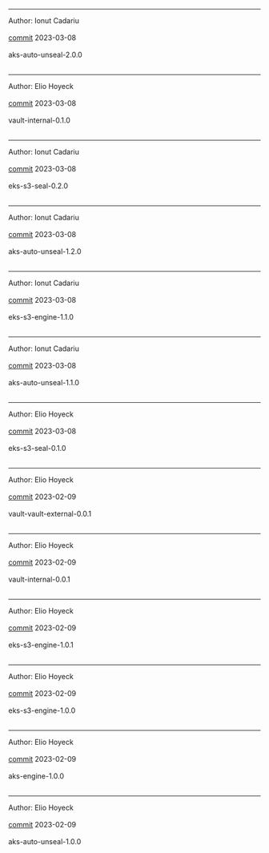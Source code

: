 
-------------------------------------------------------------

Author: Ionut Cadariu  <br></br>
 [commit](https://github.com/Eliohoyeck/terraform-aws-privatemodule/commit/3bbd6c9e12ca5c60409294c650bd4b2de9145751)	 2023-03-08 <br></br>
 aks-auto-unseal-2.0.0 <br></br>


-------------------------------------------------------------

Author: Elio Hoyeck  <br></br>
 [commit](https://github.com/Eliohoyeck/terraform-aws-privatemodule/commit/bd4be279a68c97d2e7aacac18e1783413c79a0d3)	 2023-03-08 <br></br>
 vault-internal-0.1.0 <br></br>


-------------------------------------------------------------

Author: Ionut Cadariu  <br></br>
 [commit](https://github.com/Eliohoyeck/terraform-aws-privatemodule/commit/35cd93b0a920fddf1dd150ac7ffbafbd3bfc50f4)	 2023-03-08 <br></br>
 eks-s3-seal-0.2.0 <br></br>


-------------------------------------------------------------

Author: Ionut Cadariu  <br></br>
 [commit](https://github.com/Eliohoyeck/terraform-aws-privatemodule/commit/35cd93b0a920fddf1dd150ac7ffbafbd3bfc50f4)	 2023-03-08 <br></br>
 aks-auto-unseal-1.2.0 <br></br>


-------------------------------------------------------------

Author: Ionut Cadariu  <br></br>
 [commit](https://github.com/Eliohoyeck/terraform-aws-privatemodule/commit/a9be2a20b1bdc7b49db83e2fe64916fcf612a226)	 2023-03-08 <br></br>
 eks-s3-engine-1.1.0 <br></br>


-------------------------------------------------------------

Author: Ionut Cadariu  <br></br>
 [commit](https://github.com/Eliohoyeck/terraform-aws-privatemodule/commit/a9be2a20b1bdc7b49db83e2fe64916fcf612a226)	 2023-03-08 <br></br>
 aks-auto-unseal-1.1.0 <br></br>


-------------------------------------------------------------

Author: Elio Hoyeck  <br></br>
 [commit](https://github.com/Eliohoyeck/terraform-aws-privatemodule/commit/adbd454d2ff8d4d91accbf5f9825fb0aeb5045fc)	 2023-03-08 <br></br>
 eks-s3-seal-0.1.0 <br></br>


-------------------------------------------------------------

Author: Elio Hoyeck  <br></br>
 [commit](https://github.com/Eliohoyeck/terraform-aws-privatemodule/commit/b505519967f2103ae1ea89a3359e247212995dc2)	 2023-02-09 <br></br>
 vault-vault-external-0.0.1 <br></br>


-------------------------------------------------------------

Author: Elio Hoyeck  <br></br>
 [commit](https://github.com/Eliohoyeck/terraform-aws-privatemodule/commit/b505519967f2103ae1ea89a3359e247212995dc2)	 2023-02-09 <br></br>
 vault-internal-0.0.1 <br></br>


-------------------------------------------------------------

Author: Elio Hoyeck  <br></br>
 [commit](https://github.com/Eliohoyeck/terraform-aws-privatemodule/commit/b505519967f2103ae1ea89a3359e247212995dc2)	 2023-02-09 <br></br>
 eks-s3-engine-1.0.1 <br></br>


-------------------------------------------------------------

Author: Elio Hoyeck  <br></br>
 [commit](https://github.com/Eliohoyeck/terraform-aws-privatemodule/commit/d64887946af19044cdbf9983b1a95a4ba7c44a1d)	 2023-02-09 <br></br>
 eks-s3-engine-1.0.0 <br></br>


-------------------------------------------------------------

Author: Elio Hoyeck  <br></br>
 [commit](https://github.com/Eliohoyeck/terraform-aws-privatemodule/commit/d64887946af19044cdbf9983b1a95a4ba7c44a1d)	 2023-02-09 <br></br>
 aks-engine-1.0.0 <br></br>


-------------------------------------------------------------

Author: Elio Hoyeck  <br></br>
 [commit](https://github.com/Eliohoyeck/terraform-aws-privatemodule/commit/d64887946af19044cdbf9983b1a95a4ba7c44a1d)	 2023-02-09 <br></br>
 aks-auto-unseal-1.0.0 <br></br>


